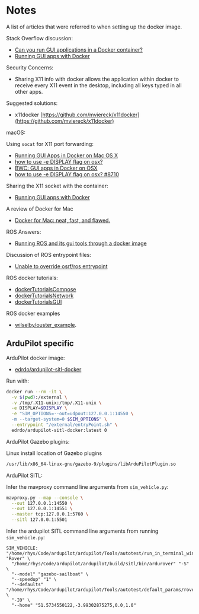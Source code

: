 # Notes

A list of articles that were referred to when setting up the docker image.

Stack Overflow discussion:

- [Can you run GUI applications in a Docker container?](https://stackoverflow.com/questions/16296753/can-you-run-gui-applications-in-a-docker-container/25280523#25280523)
- [Running GUI apps with Docker](http://fabiorehm.com/blog/2014/09/11/running-gui-apps-with-docker/)

Security Concerns:

- Sharing X11 info with docker allows the application within docker to receive every X11 event in the
desktop, including all keys typed in all other apps.

Suggested solutions:

- x11docker [https://github.com/mviereck/x11docker](https://github.com/mviereck/x11docker)

macOS:

Using `socat` for X11 port forwarding:

- [Running GUI Apps in Docker on Mac OS X](https://darrensnotebook.blogspot.com/2016/04/running-gui-apps-in-docker-on-mac-os-x.html)
- [how to use -e DISPLAY flag on osx?](https://github.com/moby/moby/issues/8710)
- [BWC: GUI apps in Docker on OSX](http://blog.bennycornelissen.nl.s3-website-eu-west-1.amazonaws.com/post/bwc-gui-apps-in-docker-on-osx/)
- [how to use -e DISPLAY flag on osx? #8710](https://github.com/moby/moby/issues/8710)

Sharing the X11 socket with the container:

- [Running GUI apps with Docker](http://fabiorehm.com/blog/2014/09/11/running-gui-apps-with-docker/)

A review of Docker for Mac

- [Docker for Mac: neat, fast, and flawed.](https://blog.bennycornelissen.nl/post/docker-for-mac-neat-fast-and-flawed/)

ROS Answers:

- [Running ROS and its gui tools through a docker image](https://answers.ros.org/question/313786/running-ros-and-its-gui-tools-through-a-docker-image/)

Discussion of ROS entrypoint files:

- [Unable to override osrf/ros entrypoint](https://answers.ros.org/question/320375/unable-to-override-osrfros-entrypoint/)

ROS docker tutorials:

- [dockerTutorialsCompose](http://wiki.ros.org/docker/Tutorials/Compose)
- [dockerTutorialsNetwork](https://wiki.ros.org/docker/Tutorials/Network)
- [dockerTutorialsGUI](https://wiki.ros.org/docker/Tutorials/GUI)

ROS docker examples

- [wilselby/ouster_example](https://github.com/wilselby/ouster_example).


## ArduPilot specific

ArduPilot docker image:

- [edrdo/ardupilot-sitl-docker](https://github.com/edrdo/ardupilot-sitl-docker)

Run with:

```bash
docker run --rm -it \
  -v $(pwd):/external \
  -v /tmp/.X11-unix:/tmp/.X11-unix \
  -e DISPLAY=$DISPLAY \
  -e "SIM_OPTIONS=--out=udpout:127.0.0.1:14550 \
  -m --target-system=0 $SIM_OPTIONS" \
  --entrypoint "/external/entryPoint.sh" \
  edrdo/ardupilot-sitl-docker:latest 0
```

ArduPilot Gazebo plugins:

Linux install location of Gazebo plugins

```bash
/usr/lib/x86_64-linux-gnu/gazebo-9/plugins/libArduPilotPlugin.so
```

ArduPilot SITL:

Infer the mavproxy command line arguments from `sim_vehicle.py`:

```bash
mavproxy.py --map --console \
  --out 127.0.0.1:14550 \
  --out 127.0.0.1:14551 \
  --master tcp:127.0.0.1:5760 \
  --sitl 127.0.0.1:5501
```

Infer the ardupilot SITL command line arguments from running `sim_vehicle.py`:

```console
SIM_VEHICLE: "/home/rhys/Code/ardupilot/ardupilot/Tools/autotest/run_in_terminal_window.sh" "Rover" \
  "/home/rhys/Code/ardupilot/ardupilot/build/sitl/bin/ardurover" "-S" \
  "--model" "gazebo-sailboat" \
  "--speedup" "1" \
  "--defaults" "/home/rhys/Code/ardupilot/ardupilot/Tools/autotest/default_params/rover.parm,/home/rhys/Code/ardupilot/ardupilot/Tools/autotest/default_params/sailboat.parm" \
  "-I0" \
  "--home" "51.5734550122,-3.99302875275,0.0,1.0"
```